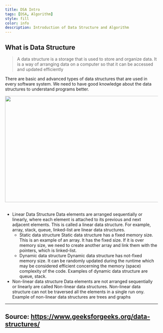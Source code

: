 ```yaml
---
title: DSA Intro
tags: [DSA, Algorithm]
style: fill
color: info
description: Introduction of Data Structure and Algorithm
---
```


## What is Data Structure
>A data structure is a storage that is used to store and organize data. It is a way of arranging data on a computer so that it can be accessed and updated efficiently

There are basic and advanced types of data structures that are used in every software system. We need to have good knowledge about the data structures to understand programs better.




<img src="https://media.geeksforgeeks.org/wp-content/uploads/20220520182504/ClassificationofDataStructure-660x347.jpg" width="600" height="350" class="center">
&nbsp;

- Linear Data Structure
    Data elements are arranged sequentially or linearly, where each element is attached to its previous and next adjacent elements. This is called a linear data structure. For example, array, stack, queue, linked-list are linear data structures.
    - Static data structure
        Static data structure has a fixed memory size. This is an example of an array. It has the fixed size. If it is over memory size, we need to create another array and link them with the pointers, which is linked-list.
    - Dynamic data structure
        Dynamic data structure has not-fixed memory size. It can be randomly updated during the runtime which may be considered efficient concerning the memory (space) complexity of the code.
        Examples of dynamic data structure are queue, stack.
- Non-linear data structure
    Data elements are not arranged sequentially or linearly are called Non-linear data structures. Non-linear data structure can not be traversed all the elements in a single run ony. Example of non-linear data structures are trees and graphs

---
Source: https://www.geeksforgeeks.org/data-structures/
---
